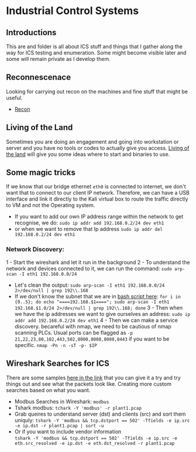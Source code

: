 # Industrial Control Systems

## Introductions
This are and folder is all about ICS stuff and things that I gather along the way for ICS testing and enumeration. Some might become visible later and some will remain private as I develop them.


## Reconnescenace
Looking for carrying out recon on the machines and fine stuff that might be useful.
- [Recon](/ICS/reconn.md)


## Living of the Land
Sometimes you are doing an engagement and going into workstation or server and you have no tools or codes to actually give you access. [Living of the land](/ICS/lol.md) will give you some ideas where to start and binaries to use.


## Some magic tricks
If we know that our bridge ethernet `eth0` is connected to internet, we don't want that to connect to our client IP network. Therefore, we can have a USB interface and link it directly to the Kali virtual box to route the traffic directly to VM and not the Operating system.

- If you want to add our own IP address range within the network to get recognise, we do:
  `sudo ip addr add 192.168.0.2/24 dev eth1`
- or when we want to remove that Ip address
  `sudo ip addr del 192.168.0.2/24 dev eth1`

### Network Discovery:
1 - Start the wireshark and let it run in the background
2 - To understand the network and devices connected to it, we can run the command: `sudo arp-scan -I eth1 192.168.0.0/24`
  - Let's clean the output: `sudo arp-scan -I eth1 192.168.0.0/24 2>/dev/null | grep 192\\.168`
  - If we don't know the subnet that we are in [bash script here](/ICS/scripts/arp_scan_discovery.md):
    `for i in {0..5}; do echo "====192.168.$1===="; sudo arp-scan -I eth1 192.168.$1.0/24 2>/dev/null | grep 192\\.168; done`
3 - Then when we have the ip addresses we want to give ourselves an address:
  `sudo ip addr add 192.168.0.2/24 dev eth1`
4 - Then we can make a service discovery. becareful with nmap, we need to be cautious of nmap scanning PLCs. Usual ports can be flagged as `-p 21,22,23,80,102,443,502,8000,8008,8080,8443` if you want to be specific.
  `nmap -Pn -n -sT -p- $IP`


## Wireshark Searches for ICS
There are some samples [here in the link](https://github.com/ControlThings-io/ct-samples/tree/master/Protocols) that you can give it a try and try things out and see what the packets look like. Creating more custom searches based on what you want.
- Modbus Searches in Wireshark: `modbus`
- Tshark modbus: `tchark -Y 'modbus' -r plant1.pcap`
- Grab queires to understand server (dst) and clients (src) and sort them uniquly:
  `tshark -Y 'modbus && tcp.dstport == 502' -Tfields -e ip.src -e ip.dst -r plant1.pcap | sort -u`
- Or if you want to include vendor information  
  `tshark -Y 'modbus && tcp.dstport == 502' -Tfields -e ip.src -e eth.src_resolved -e ip.dst -e eth.dst_resolved -r plant1.pcap`
